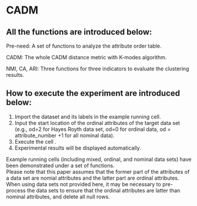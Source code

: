 # CADM
## All the functions are introduced below:

Pre-need: A set of functions to analyze the attribute order table.

CADM: The whole CADM distance metric with K-modes algorithm.

NMI, CA, ARI: Three functions for three indicators to evaluate the clustering results.
 
## How to execute the experiment are introduced below:
1. Import the dataset and its labels in the example running cell.
2. Input the start location of the ordinal attributes of the target data set (e.g., od=2 for Hayes Royth data set, od=0 for ordinal data, od = attribute_number +1 for all nominal data). 
3. Execute the cell .
4. Experimental results will be displayed automatically.

Example running cells (including mixed, ordinal, and nominal data sets) have been demonstrated under a set of functions.    
Please note that this paper assumes that the former part of the attributes of a data set are nomial attributes and the latter part are ordinal attributes. 
When using data sets not provided here, it may be necessary to pre-process the data sets to ensure that the ordinal attributes are latter than nominal attributes, and delete all null rows.
